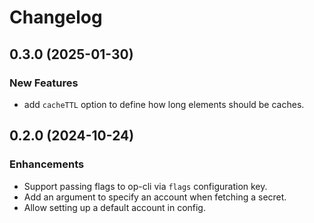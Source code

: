 # Changelog

## 0.3.0 (2025-01-30)

### New Features

  * add `cacheTTL` option to define how long elements should be caches.

## 0.2.0 (2024-10-24)

### Enhancements
  * Support passing flags to op-cli via `flags` configuration key.
  * Add an argument to specify an account when fetching a secret.
  * Allow setting up a default account in config.
